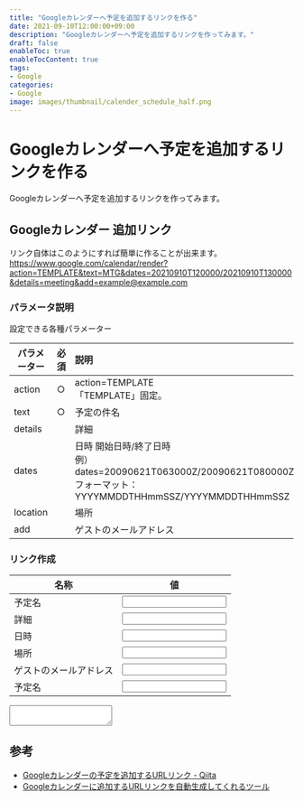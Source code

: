 ```yaml
---
title: "Googleカレンダーへ予定を追加するリンクを作る"
date: 2021-09-10T12:00:00+09:00
description: "Googleカレンダーへ予定を追加するリンクを作ってみます。"
draft: false
enableToc: true
enableTocContent: true
tags: 
- Google
categories: 
- Google
image: images/thumbnail/calender_schedule_half.png
---
```


# Googleカレンダーへ予定を追加するリンクを作る
Googleカレンダーへ予定を追加するリンクを作ってみます。

## Googleカレンダー 追加リンク
リンク自体はこのようにすれば簡単に作ることが出来ます。
<a href="https://www.google.com/calendar/render?action=TEMPLATE&text=MTG&dates=20210910T120000/20210910T130000&details=meeting&add=example@example.com" target="_blank" rel="nofollow noopener">https://www.google.com/calendar/render?action=TEMPLATE&text=MTG&dates=20210910T120000/20210910T130000&details=meeting&add=example@example.com</a>

### パラメータ説明
設定できる各種パラメーター

| パラメーター | 必須 | 説明 |
| - | - | :- |
| action | ○ | action=TEMPLATE<br>「TEMPLATE」固定。 |
| text | ○ | 予定の件名 |
| details |  | 詳細 |
| dates |  | 日時 開始日時/終了日時<br>例） dates=20090621T063000Z/20090621T080000Z<br>フォーマット：YYYYMMDDTHHmmSSZ/YYYYMMDDTHHmmSSZ |
| location |  | 場所 |
| add |  | ゲストのメールアドレス |

### リンク作成

| 名称 | 値 |
| - | - |
| 予定名 | <input id="text" type="text" /> |
| 詳細 | <input id="details" type="text" /> |
| 日時 | <input id="dates" type="text" /> |
| 場所 | <input id="text" type="text" /> |
| ゲストのメールアドレス | <input id="add" type="text" /> |
| 予定名 | <input id="text" type="text" /> |

<textarea id="link" style="width:100%:"></textarea>

## 参考
* <a href="https://qiita.com/yuta_sawamura/items/738732565e2cfd11fb23" target="_blank" rel="nofollow noopener">Googleカレンダーの予定を追加するURLリンク - Qiita</a>
* <a href="https://webasterisk.sakura.ne.jp/wp/googlecalendar_eventbuttonsgenerator/" rel="nofollow noopener" target="_blank">Googleカレンダーに追加するURLリンクを自動生成してくれるツール</a>
